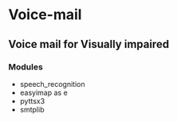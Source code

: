# Voice-mail

## Voice mail for Visually impaired

### Modules
-  speech_recognition
-  easyimap as e
-  pyttsx3
-  smtplib